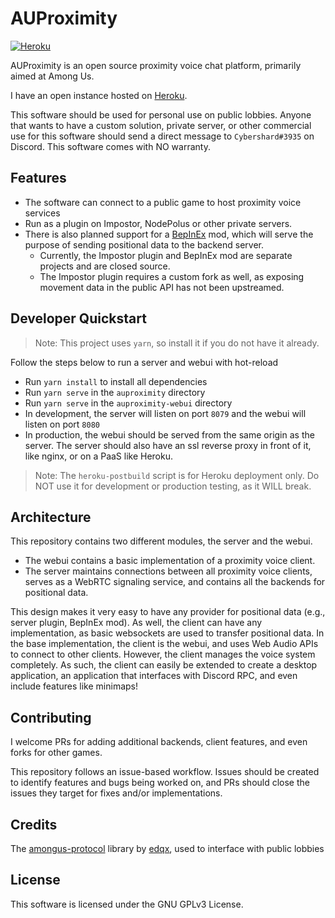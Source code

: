 # AUProximity

[![Heroku](https://img.shields.io/badge/HEROKU-ONLINE-green?style=for-the-badge&logo=heroku)](https://auproxy.herokuapp.com)

AUProximity is an open source proximity voice chat platform, primarily aimed at Among Us.

I have an open instance hosted on [Heroku](https://auproxy.herokuapp.com).

This software should be used for personal use on public lobbies. Anyone that wants to
have a custom solution, private server, or other commercial use for this software should 
send a direct message to `Cybershard#3935` on Discord. This software comes with NO warranty.

## Features
- The software can connect to a public game to host proximity voice services
- Run as a plugin on Impostor, NodePolus or other private servers.
- There is also planned support for a [BepInEx](https://github.com/BepInEx/BepInEx) mod,
which will serve the purpose of sending positional data to the backend server.
  - Currently, the Impostor plugin and BepInEx mod are separate projects and are closed source.
  - The Impostor plugin requires a custom fork as well, as exposing movement
    data in the public API has not been upstreamed.

## Developer Quickstart
> Note: This project uses `yarn`, so install it if you do not have it already.

Follow the steps below to run a server and webui with hot-reload
- Run `yarn install` to install all dependencies
- Run `yarn serve` in the `auproximity` directory
- Run `yarn serve` in the `auproximity-webui` directory
- In development, the server will listen on port `8079` and the webui will listen on port `8080`
- In production, the webui should be served from the same origin as the server. The server 
  should also have an ssl reverse proxy in front of it, like nginx, or on a PaaS like Heroku.

> Note: The `heroku-postbuild` script is for Heroku deployment only.
> Do NOT use it for development or production testing, as it WILL break.

## Architecture
This repository contains two different modules, the server and the webui.
 - The webui contains a basic implementation of a proximity voice client.
 - The server maintains connections between all proximity voice clients,
 serves as a WebRTC signaling service, and contains all the backends for positional data.

This design makes it very easy to have any provider for positional data
(e.g., server plugin, BepInEx mod). As well, the client can have any implementation,
as basic websockets are used to transfer positional data. In the base implementation,
the client is the webui, and uses Web Audio APIs to connect to other clients.
However, the client manages the voice system completely. As such, the client can
easily be extended to create a desktop application, an application that
interfaces with Discord RPC, and even include features like minimaps!

## Contributing
I welcome PRs for adding additional backends, client features, and even forks for other games. 

This repository follows an issue-based workflow. Issues should be created to identify
features and bugs being worked on, and PRs should close the issues they target
for fixes and/or implementations.

## Credits
The [amongus-protocol](https://github.com/edqx/amongus-protocol) library by 
[edqx](https://github.com/edqx), used to interface with public lobbies

## License

This software is licensed under the GNU GPLv3 License.
